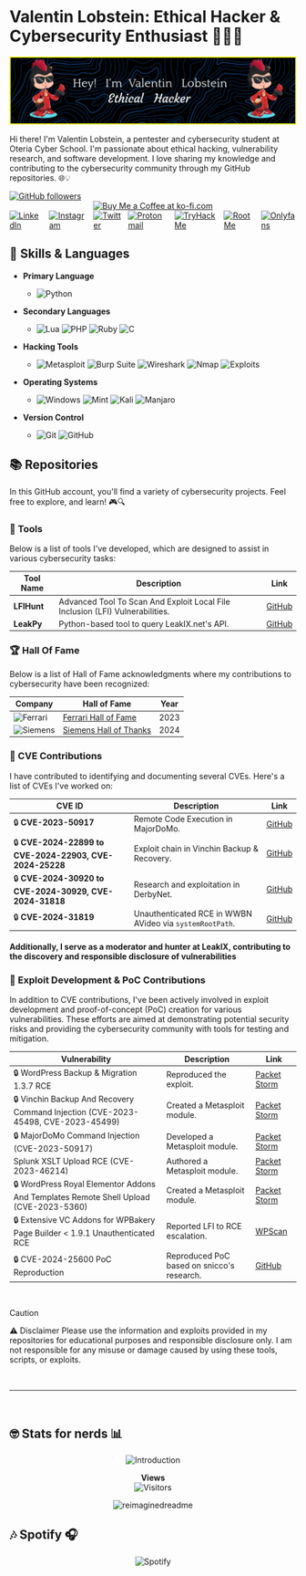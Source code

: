 # Valentin Lobstein: Ethical Hacker & Cybersecurity Enthusiast 👨‍💻🔐

![](./github-header-image.png)

<!-- 
🥚🎉 Congratulations! You found the hidden Easter egg! 🎉🥚

Here's a secret message just for you:
"Always be curious and never stop learning!"

If you want to share that you found the Easter egg, tweet me @Chocapikk_!
-->

Hi there! I'm Valentin Lobstein, a pentester and cybersecurity student at Oteria Cyber School. I'm passionate about ethical hacking, vulnerability research, and software development. I love sharing my knowledge and contributing to the cybersecurity community through my GitHub repositories. 🌐💡

<a href="https://github.com/Chocapikk" target="_blank">
    <img src="https://img.shields.io/github/followers/Chocapikk?style=social" alt="GitHub followers" />
</a>
<div style="display: flex; justify-content: center; gap: 10px;">
    <a href="https://ko-fi.com/Chocapikk" target="_blank">
        <img height="40" style="border: 0; height: 40px;" src="https://az743702.vo.msecnd.net/cdn/kofi3.png?v=0" border="0" alt="Buy Me a Coffee at ko-fi.com" />
    </a>
</div>
<div style="display: flex; justify-content: center; align-items: center; gap: 10px;">
    <a href="https://www.linkedin.com/in/valentin-l1337/" target="_blank">
        <img src="https://img.shields.io/badge/LinkedIn-%230077B5.svg?&style=for-the-badge&logo=linkedin&logoColor=white" alt="LinkedIn" />
    </a>
    <a href="https://www.instagram.com/ch0c4p1kk/" target="_blank">
        <img src="https://img.shields.io/badge/Instagram-%23E4405F.svg?&style=for-the-badge&logo=instagram&logoColor=white" alt="Instagram" />
    </a>
    <a href="https://www.twitter.com/Chocapikk_" target="_blank">
        <img src="https://img.shields.io/badge/Twitter-%23000000.svg?&style=for-the-badge&logo=x&logoColor=white" alt="Twitter" />
    </a>
    <a href="mailto:balgogan@protonmail.com" target="_blank">
        <img src="https://img.shields.io/badge/Protonmail-%23640c8a.svg?&style=for-the-badge&logo=protonmail&logoColor=white" alt="Protonmail" />
    </a>
    <a href="https://tryhackme.com/p/Chocapik" target="_blank">
        <img src="https://img.shields.io/badge/TryHackMe-%230b0557.svg?&style=for-the-badge&logo=tryhackme&logoColor=white" alt="TryHackMe" />
    </a>
    <a href="https://root-me.org/Chocapikk" target="_blank">
        <img src="https://img.shields.io/badge/RootMe-%2313ad05.svg?&style=for-the-badge&logo=rootme&logoColor=white" alt="RootMe" />
    </a>
    <a href="https://www.youtube.com/watch?v=dQw4w9WgXcQ" target="_blank">
        <img src="https://img.shields.io/badge/OnlyFans-%231877F2.svg?&style=for-the-badge&logo=onlyfans&logoColor=white" alt="Onlyfans" />
    </a>
</div>

## 🧰 Skills & Languages

- **Primary Language**
  - ![Python](https://img.shields.io/badge/Python-%233776AB.svg?&style=for-the-badge&logo=python&logoColor=white)

- **Secondary Languages**  
  - ![Lua](https://img.shields.io/badge/Lua-%232C2D72.svg?&style=for-the-badge&logo=lua&logoColor=white) ![PHP](https://img.shields.io/badge/PHP-%23777BB4.svg?&style=for-the-badge&logo=php&logoColor=white) ![Ruby](https://img.shields.io/badge/Ruby-%23CC342D.svg?&style=for-the-badge&logo=ruby&logoColor=white) ![C](https://img.shields.io/badge/C-%23A8B9CC.svg?&style=for-the-badge&logo=c&logoColor=white)

- **Hacking Tools**
  - ![Metasploit](https://img.shields.io/badge/Metasploit-%23000000.svg?&style=for-the-badge&logo=metasploit&logoColor=blue) ![Burp Suite](https://img.shields.io/badge/Burp_Suite-%23ff7b00.svg?&style=for-the-badge&logo=burp-suite&logoColor=white) ![Wireshark](https://img.shields.io/badge/Wireshark-%236671AB.svg?&style=for-the-badge&logo=wireshark&logoColor=white) ![Nmap](https://img.shields.io/badge/Nmap-%23000000.svg?&style=for-the-badge&logo=nmap&logoColor=green) ![Exploits](https://img.shields.io/badge/My%20Own%20Exploits-%23FF4500.svg?&style=for-the-badge&logo=security&logoColor=white)

- **Operating Systems**
  - ![Windows](https://img.shields.io/badge/Windows-10,%2011-%230078D6.svg?&style=for-the-badge&logo=windows&logoColor=white) ![Mint](https://img.shields.io/badge/Linux-Mint-%286BE43.svg?&style=for-the-badge&logo=linuxmint&logoColor=white) ![Kali](https://img.shields.io/badge/Kali-%2300c8ff.svg?&style=for-the-badge&logo=kalilinux&logoColor=white) ![Manjaro](https://img.shields.io/badge/Manjaro-%2334be5b.svg?&style=for-the-badge&logo=manjaro&logoColor=white)

- **Version Control**
  - ![Git](https://img.shields.io/badge/Git-%23F05032.svg?&style=for-the-badge&logo=git&logoColor=white) ![GitHub](https://img.shields.io/badge/GitHub-%23181717.svg?&style=for-the-badge&logo=github&logoColor=white)

## 📚 Repositories

In this GitHub account, you'll find a variety of cybersecurity projects. Feel free to explore, and learn! 🎮🔍

### 📁 Tools

Below is a list of tools I've developed, which are designed to assist in various cybersecurity tasks:

| Tool Name | Description | Link |
|-----------|-------------|------|
| **LFIHunt** | Advanced Tool To Scan And Exploit Local File Inclusion (LFI) Vulnerabilities. | [GitHub](https://github.com/Chocapikk/LFIHunt) |
| **LeakPy** | Python-based tool to query LeakIX.net's API. | [GitHub](https://github.com/Chocapikk/LeakPy) |

### 🏆 Hall Of Fame

Below is a list of Hall of Fame acknowledgments where my contributions to cybersecurity have been recognized:

| Company | Hall of Fame | Year |
|---------|--------------|------|
| ![Ferrari](https://img.shields.io/badge/-Ferrari-red?style=plastic&logo=ferrari&logoColor=white) | [Ferrari Hall of Fame](https://www.ferrari.com/fr-FR/hall-of-fame-responsible-disclosure-programme) | 2023 |
| ![Siemens](https://img.shields.io/badge/-Siemens-blue?style=plastic&logo=siemens&logoColor=white) | [Siemens Hall of Thanks](https://www.siemens.com/global/en/products/services/cert/hall-of-thanks.html) | 2024 |

### 🚨 CVE Contributions

I have contributed to identifying and documenting several CVEs. Here's a list of CVEs I've worked on:

| CVE ID | Description | Link |
|--------|-------------|------|
| 🔒 **CVE-2023-50917** | Remote Code Execution in MajorDoMo. | [GitHub](https://github.com/Chocapikk/CVE-2023-50917) |
| 🔒 **CVE-2024-22899 to CVE-2024-22903, CVE-2024-25228** | Exploit chain in Vinchin Backup & Recovery. | [GitHub](https://github.com/Chocapikk/CVE-2024-22899-to-22903-ExploitChain) |
| 🔒 **CVE-2024-30920 to CVE-2024-30929, CVE-2024-31818** | Research and exploitation in DerbyNet. | [GitHub](https://github.com/Chocapikk/derbynet-research) |
| 🔒 **CVE-2024-31819** | Unauthenticated RCE in WWBN AVideo via `systemRootPath`. | [GitHub](https://github.com/Chocapikk/CVE-2024-31819) |

#### Additionally, I serve as a moderator and hunter at LeakIX, contributing to the discovery and responsible disclosure of vulnerabilities

### 🚨 Exploit Development & PoC Contributions

In addition to CVE contributions, I've been actively involved in exploit development and proof-of-concept (PoC) creation for various vulnerabilities. These efforts are aimed at demonstrating potential security risks and providing the cybersecurity community with tools for testing and mitigation.

| Vulnerability | Description | Link |
|---------------|-------------|------|
| 🔒 WordPress Backup & Migration 1.3.7 RCE | Reproduced the exploit. | [Packet Storm](https://packetstormsecurity.com/files/176638/WordPress-Backup-Migration-1.3.7-Remote-Command-Execution.html) |
| 🔒 Vinchin Backup And Recovery Command Injection (CVE-2023-45498, CVE-2023-45499) | Created a Metasploit module. | [Packet Storm](https://packetstormsecurity.com/files/176289/Vinchin-Backup-And-Recovery-Command-Injection.html) |
| 🔒 MajorDoMo Command Injection (CVE-2023-50917) | Developed a Metasploit module. | [Packet Storm](https://packetstormsecurity.com/files/176669/MajorDoMo-Command-Injection.html) |
|Splunk XSLT Upload RCE (CVE-2023-46214) | Authored a Metasploit module. | [Packet Storm](https://packetstormsecurity.com/files/176154/Splunk-XSLT-Upload-Remote-Code-Execution.html) |
| 🔒 WordPress Royal Elementor Addons And Templates Remote Shell Upload (CVE-2023-5360) | Created a Metasploit module. | [Packet Storm](https://packetstormsecurity.com/files/175992/WordPress-Royal-Elementor-Addons-And-Templates-Remote-Shell-Upload.html) |
| 🔒 Extensive VC Addons for WPBakery Page Builder < 1.9.1 Unauthenticated RCE | Reported LFI to RCE escalation. | [WPScan](https://wpscan.com/vulnerability/239ea870-66e5-4754-952e-74d4dd60b809/) |
| 🔒 CVE-2024-25600 PoC Reproduction | Reproduced PoC based on snicco's research. | [GitHub](https://github.com/Chocapikk/CVE-2024-25600) |

</br>

> [!CAUTION]
> ⚠️ Disclaimer
> Please use the information and exploits provided in my repositories for educational purposes and responsible disclosure only. I am not responsible for any misuse or damage caused by using these tools, scripts, or exploits.

</br>

---

</br>

## 🤓 Stats for nerds 📊

<p align="center">
  <img src="https://readme-typing-svg.herokuapp.com?font=JetBrains+Mono&duration=2000&color=00FF00&center=true&vCenter=true&lines=root@fbi.gov:~%23" alt="Introduction">
</p>

<p align="center">
  <strong>Views</strong>
  <br>
  <img src="https://profile-counter.glitch.me/Chocapikk/count.svg" alt="Visitors">
</p>

<p align="center">
  <img src="https://myreadme.vercel.app/api/embed/Chocapikk?panels=userstatistics,toprepositories,toplanguages,commitgraph" alt="reimaginedreadme">
</p>

## 🎶 Spotify 🎧

<p align="center">
  <img src="https://spotify-recently-played-readme.vercel.app/api?user=oo9aiy0bxg2zdatiwj3enp2pa&count=6" alt="Spotify">
</p>
